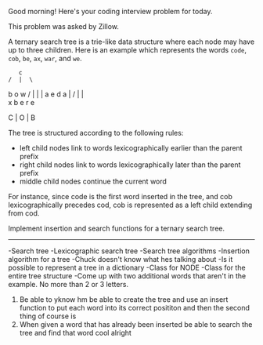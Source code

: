 Good morning! Here's your coding interview problem for today.

This problem was asked by Zillow.

A ternary search tree is a trie-like data structure where each node may have up to three children. Here is an example which represents the words `code`, `cob`, `be`, `ax`, `war`, and `we`.

       c
    /  |  \
   b   o   w
 / |   |   |
a  e   d   a
|    / |   | \
x   b  e   r  e

C
|
O
|
B


The tree is structured according to the following rules:

- left child nodes link to words lexicographically earlier than the parent prefix
- right child nodes link to words lexicographically later than the parent prefix
- middle child nodes continue the current word

For instance, since code is the first word inserted in the tree, and cob lexicographically precedes cod, cob is represented as a left child extending from cod.

Implement insertion and search functions for a ternary search tree.

---

-Search tree
-Lexicographic search tree
-Search tree algorithms 
-Insertion algorithm for a tree
-Chuck doesn't know what hes talking about
-Is it possible to represent a tree in a dictionary 
-Class for NODE
-Class for the entire tree structure
-Come up with two additional words that aren't in the example. No more than 2 or 3 letters.

1. Be able to yknow hm be able to create the tree and use an insert function to put each word into its correct posititon and then the second thing of course is
2. When given a word that has already been inserted be able to search the tree and find that word cool alright